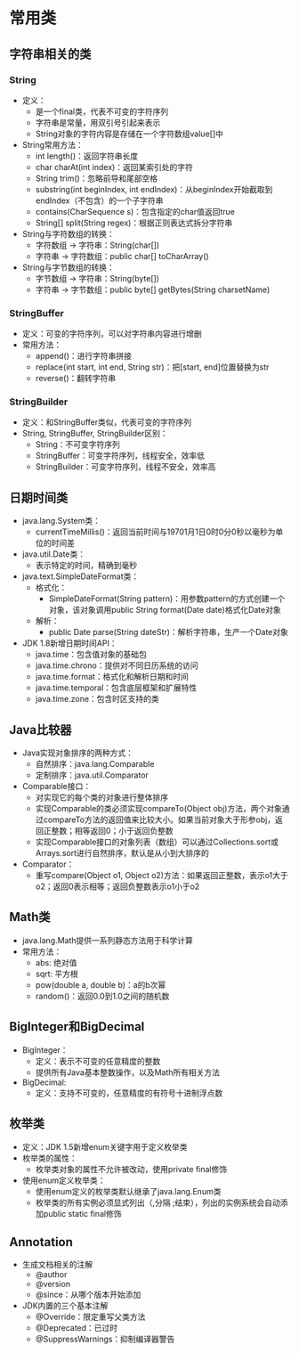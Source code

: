 # 常用类

## 字符串相关的类

### String
  - 定义：
    - 是一个final类，代表不可变的字符序列
    - 字符串是常量，用双引号引起来表示
    - String对象的字符内容是存储在一个字符数组value[]中
  - String常用方法：
    - int length()：返回字符串长度
    - char charAt(int index)：返回某索引处的字符
    - String trim()：忽略前导和尾部空格
    - substring(int beginIndex, int endIndex)：从beginIndex开始截取到endIndex（不包含）的一个子字符串
    - contains(CharSequence s)：包含指定的char值返回true
    - String[] split(String regex)：根据正则表达式拆分字符串
  - String与字符数组的转换：
    - 字符数组 -> 字符串：String(char[])
    - 字符串 -> 字符数组：public char[] toCharArray()
  - String与字节数组的转换：
    - 字节数组 -> 字符串：String(byte[])
    - 字符串 -> 字节数组：public byte[] getBytes(String charsetName)
    
### StringBuffer

  - 定义：可变的字符序列，可以对字符串内容进行增删
  - 常用方法：
    - append()：进行字符串拼接
    - replace(int start, int end, String str)：把[start, end]位置替换为str
    - reverse()：翻转字符串
    
### StringBuilder

  - 定义：和StringBuffer类似，代表可变的字符序列
  - String, StringBuffer, StringBuilder区别：
    - String：不可变字符序列
    - StringBuffer：可变字符序列，线程安全，效率低
    - StringBuilder：可变字符序列，线程不安全，效率高
  
## 日期时间类

  - java.lang.System类：
    - currentTimeMillis()：返回当前时间与19701月1日0时0分0秒以毫秒为单位的时间差
  - java.util.Date类：
    - 表示特定的时间，精确到毫秒
  - java.text.SimpleDateFormat类：
    - 格式化：
      - SimpleDateFormat(String pattern)：用参数pattern的方式创建一个对象，该对象调用public String format(Date date)格式化Date对象
    - 解析：
      - public Date parse(String dateStr)：解析字符串，生产一个Date对象
  - JDK 1.8新增日期时间API：
    - java.time：包含值对象的基础包
    - java.time.chrono：提供对不同日历系统的访问
    - java.time.format：格式化和解析日期和时间
    - java.time.temporal：包含底层框架和扩展特性
    - java.time.zone：包含时区支持的类

## Java比较器

  - Java实现对象排序的两种方式：
    - 自然排序：java.lang.Comparable
    - 定制排序：java.util.Comparator
  - Comparable接口：
    - 对实现它的每个类的对象进行整体排序
    - 实现Comparable的类必须实现compareTo(Object obj)方法，两个对象通过compareTo方法的返回值来比较大小。如果当前对象大于形参obj，返回正整数；相等返回0；小于返回负整数
    - 实现Comparable接口的对象列表（数组）可以通过Collections.sort或Arrays.sort进行自然排序，默认是从小到大排序的
  - Comparator：
    - 重写compare(Object o1, Object o2)方法：如果返回正整数，表示o1大于o2；返回0表示相等；返回负整数表示o1小于o2
    
## Math类

  - java.lang.Math提供一系列静态方法用于科学计算
  - 常用方法：
    - abs: 绝对值
    - sqrt: 平方根
    - pow(double a, double b)：a的b次幂
    - random()：返回0.0到1.0之间的随机数
    
## BigInteger和BigDecimal

  - BigInteger：
    - 定义：表示不可变的任意精度的整数
    - 提供所有Java基本整数操作，以及Math所有相关方法
  - BigDecimal:
    - 定义：支持不可变的，任意精度的有符号十进制浮点数
    
## 枚举类

  - 定义：JDK 1.5新增enum关键字用于定义枚举类
  - 枚举类的属性：
    - 枚举类对象的属性不允许被改动，使用private final修饰
  - 使用enum定义枚举类：
    - 使用enum定义的枚举类默认继承了java.lang.Enum类
    - 枚举类的所有实例必须显式列出（,分隔 ;结束），列出的实例系统会自动添加public static final修饰

## Annotation

  - 生成文档相关的注解
    - @author
    - @version
    - @since：从哪个版本开始添加
  - JDK内置的三个基本注解
    - @Override：限定重写父类方法
    - @Deprecated：已过时
    - @SuppressWarnings：抑制编译器警告

